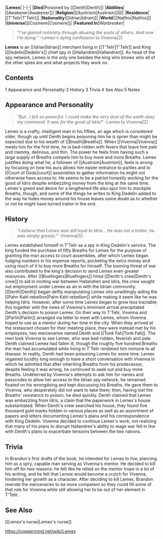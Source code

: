|**Lemex**|
|-|-|
|**Died**|Poisoned by [[Denth\|Denth]]|
|**Abilities**|[[Awakener\|Awakener]]|
|**Religion**|[[Austrism\|Austrism]]🐱︎|
|**Residence**|[[T'Telir\|T'Telir]]|
|**Nationality**|[[Idrian\|Idrian]]|
|**World**|[[Nalthis\|Nalthis]]|
|**Universe**|[[Cosmere\|Cosmere]]|
|**Featured In**|*Warbreaker*|

>“*I’ve gained notoriety through abusing the souls of others. And now I’m dying.*”
\-Lemex's dying confession to Vivenna[2]


**Lemex** is an [[Idrian\|Idrian]] merchant living in [[T'Telir\|T'Telir]] and King [[Dedelin\|Dedelin's]] chief spy in [[Hallandren\|Hallandren]]. As head of the spy network, Lemex is the only one besides the king who knows who all of the other spies are and what projects they work on.

## Contents

1 Appearance and Personality
2 History
3 Trivia
4 See Also
5 Notes


## Appearance and Personality
>“*But…I felt so powerful. I could make the very dust of the earth obey my command. It was for the good of Idris!*”
\-Lemex to Vivenna[2]


Lemex is a crafty, intelligent man in his fifties, an age which is considered older, though up until Denth begins poisoning him he is sprier than might be expected due to his wealth of [[Breath\|Breaths]]. When [[Vivenna\|Vivenna]] meets him for the first time, he is bed-ridden with fevers that leave him pale and clammy, delirious, and thin. The power he feels from having such a large supply of Breaths compels him to buy more and more Breaths. Lemex justifies doing what he, a follower of [[Austrism\|Austrism]], feels is wrong by focusing on how his aura allows him easier entrance to parties and to [[Court of Gods\|court]] assemblies to gather information he might not otherwise have access to. He seems to be a patriot honestly working for the good of Idris despite embezzling money from the king at the same time. Lemex's greed and desire for a lengthened life also spur him to stockpile Breaths, though, and some of the things he writes to King Dedelin added to the way he hides money around his house leaves some doubt as to whether or not he might have turned traitor in the end.

## History
>“*I believe that Lemex was still loyal to Idris... He was not a traitor; he was simply greedy.*”
\-Vivenna[5]


Lemex established himself in T'Telir as a spy in King Dedelin's service. The king funded the purchase of fifty Breaths for Lemex for the purpose of granting the man access to court assemblies, after which Lemex began fudging numbers in his expense reports, pocketing the extra money and using much of it to buy more Breaths for himself. The looming threat of war also contributed to the king's decision to send Lemex even greater resources. After [[Bluefingers\|Bluefingers]] hired [[Denth's crew\|Denth's crew]] to aid in inciting war between Hallandren and Idris, the crew sought out employment under Lemex as an in with the Idrian community. [[Denth\|Denth]] began deftly manipulating Lemex into unwittingly aiding the [[Pahn Kahl rebellion\|Pahn Kahl rebellion]] while making it seem like he was helping Idris. However, after some time Lemex began to grow less tractable; this together with the news of Vivenna's imminent arrival precipitated Denth's decision to poison Lemex.
On their way to T'Telir, Vivenna and [[Parlin\|Parlin]] arranged via letter to meet with Lemex, whom Vivenna hoped to use as a mentor during her time in the city. When they arrived at the restaurant chosen for their meeting place, they were instead met by his employees, two mercenaries named Denth and [[Tonk Fah\|Tonk Fah]]. The men took Vivenna to see Lemex, who was bed-ridden, feverish and pale. Denth claimed Lemex had fallen ill, though the roughly five hundred Breaths the man had accumulated while living in T'Telir rendered him immune to all disease. In reality, Denth had been poisoning Lemex for some time. Lemex regained lucidity long enough to have a short conversation with Vivenna in which he admitted that after inheriting Breaths from his predecessor, despite feeling it was wrong, he continued to seek out and buy more Breaths. Undeterred by Vivenna's attempts to ask him for names and passcodes to allow her access to the Idrian spy network, he remained fixated on his wrongdoing and kept discussing his Breaths. He gave them to Vivenna, who desperately did not want to take them; then, having lost the Breaths' resistance to poison, he died quickly.
Denth claimed that Lemex was embezzling from Idris, a claim that the paperwork in Lemex's house substantiated. When Denth's crew searched his house, they found five thousand gold marks hidden in various places as well as an assortment of papers and letters documenting Lemex's plans and his correspondence with King Dedelin. Vivenna decided to continue Lemex's work, not realizing that many of his plans to disrupt Hallandren's ability to wage war fell in line with Denth's plans to exacerbate tensions between the two nations.

## Trivia
In Brandon's first drafts of the book, he intended for Lemex to live, planning him as a spry, capable man serving as Vivenna's mentor. He decided to kill him off for two reasons: he felt like he relied on the mentor trope in a lot of his writing, and he felt that Lemex would become a crutch for Vivenna, hindering her growth as a character. After deciding to kill Lemex, Brandon rewrote the mercenaries to be more competent so they could fill some of that role for Vivenna while still allowing her to be out of her element in T'Telir.
## See Also
[[Lemex's nurse\|Lemex's nurse]]


https://coppermind.net/wiki/Lemex